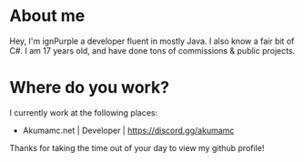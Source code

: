 # About me

Hey, I'm ignPurple a developer fluent in mostly Java. I also know a fair bit of C#.
I am 17 years old, and have done tons of commissions & public projects.

# Where do you work?
I currently work at the following places:

- Akumamc.net | Developer | https://discord.gg/akumamc

Thanks for taking the time out of your day to view my github profile!
